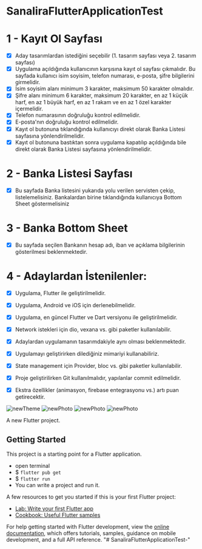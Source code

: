 # SanaliraFlutterApplicationTest
#  1 - Kayıt Ol Sayfası		
- [x] Aday tasarımlardan istediğini seçebilir (1. tasarım sayfası veya 2. tasarım sayfası)
- [x] Uygulama açıldığında kullanıcının karşısına kayıt ol sayfası çıkmalıdır. Bu sayfada kullanıcı isim soyisim, telefon numarası, e-posta, şifre bilgilerini girmelidir.
- [x] İsim soyisim alanı  minimum 3 karakter, maksimum 50 karakter olmalıdır.
- [x] Şifre alanı minimum 6 karakter, maksimum 20 karakter, en az 1 küçük harf, en az 1 büyük harf, en az 1 rakam ve en az 1 özel karakter içermelidir.
- [x] Telefon numarasının doğruluğu kontrol edilmelidir.
- [x] E-posta'nın doğruluğu kontrol edilmelidir.
- [x] Kayıt ol butonuna tıklandığında kullanıcıyı direkt olarak Banka Listesi sayfasına yönlendirilmelidir.
- [x] Kayıt ol butonuna bastıktan sonra uygulama kapatılıp açıldığında bile direkt olarak Banka Listesi sayfasına yönlendirilmelidir.

#  2 - Banka Listesi Sayfası															
															
- [x] Bu sayfada Banka listesini yukarıda yolu verilen servisten çekip, listelemelisiniz. Bankalardan birine tıklandığında kullanıcıya Bottom Sheet göstermelisiniz															

#  3 - Banka Bottom Sheet				
- [x] Bu sayfada seçilen Bankanın hesap adı, iban ve açıklama bilgilerinin gösterilmesi beklenmektedir.

#  4 - Adaylardan İstenilenler:	
- [x]  Uygulama, Flutter ile geliştirilmelidir.							
- [x]  Uygulama, Android ve iOS için derlenebilmelidir.							
- [x] Uygulama, en güncel Flutter ve Dart versiyonu ile geliştirilmelidir.							
- [x]  Network istekleri için dio, vexana vs. gibi paketler kullanılabilir.							
- [x]  Adaylardan uygulamanın tasarımdakiyle aynı olması beklenmektedir.							
- [x]  Uygulamayı geliştirirken dilediğiniz mimariyi kullanabiliriz.							
- [x]  State management için Provider, bloc vs. gibi paketler kullanılabilir.							
- [x]  Proje geliştirilirken Git kullanılmalıdır, yapılanlar commit edilmelidir.							
- [x]  Ekstra özellikler (animasyon, firebase entegrasyonu vs.) artı puan getirecektir.							



![newTheme](https://github.com/FatihBaycu/SanaliraFlutterApplicationTest/blob/main/lib/screenshots/bank_list_screen.png)
![newPhoto](https://github.com/FatihBaycu/SanaliraFlutterApplicationTest/blob/main/lib/screenshots/bottom_show_modal.png)
![newPhoto](https://github.com/FatihBaycu/SanaliraFlutterApplicationTest/blob/main/lib/screenshots/register_screen.png)
![newPhoto](https://github.com/FatihBaycu/SanaliraFlutterApplicationTest/blob/main/lib/screenshots/register_screen_error.png)


A new Flutter project.

## Getting Started

This project is a starting point for a Flutter application.

- open terminal
- $ `flutter pub get`
- $ `flutter run`
- You can write a project and run it.

A few resources to get you started if this is your first Flutter project:

- [Lab: Write your first Flutter app](https://docs.flutter.dev/get-started/codelab)
- [Cookbook: Useful Flutter samples](https://docs.flutter.dev/cookbook)

For help getting started with Flutter development, view the
[online documentation](https://docs.flutter.dev/), which offers tutorials,
samples, guidance on mobile development, and a full API reference.
"# SanaliraFlutterApplicationTest-" 
